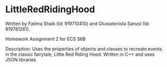 # LittleRedRidingHood
Written by Fatima Shaik (Id: 919710410) and Oluwateniola Sanusi (Id: 919781261).

Homework Assignment 2 for ECS 36B

Description: Uses the properties of objects and classes to recreate events in the  classic fairytale, Little Red Riding Hood. Written in C++ and uses JSON libraries.
